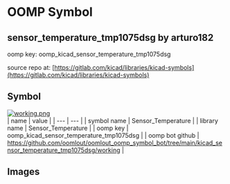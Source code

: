# OOMP Symbol  
## sensor_temperature_tmp1075dsg  by arturo182  
  
oomp key: oomp_kicad_sensor_temperature_tmp1075dsg  
  
source repo at: [https://gitlab.com/kicad/libraries/kicad-symbols](https://gitlab.com/kicad/libraries/kicad-symbols)  
## Symbol  
  
[![working.png](working_600.png)](working.png)  
| name | value | 
| --- | --- | 
| symbol name | Sensor_Temperature | 
| library name | Sensor_Temperature | 
| oomp key | oomp_kicad_sensor_temperature_tmp1075dsg | 
| oomp bot github | https://github.com/oomlout/oomlout_oomp_symbol_bot/tree/main/kicad_sensor_temperature_tmp1075dsg/working | 
## Images  
